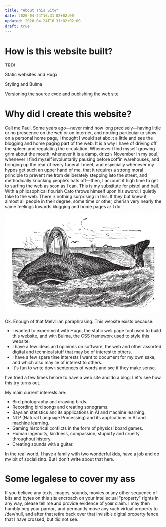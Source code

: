 ```yaml
---
title: "About This Site"
date: 2020-04-24T16:31:02+02:00
updated: 2020-04-24T16:31:02+02:00
draft: true
---
```


# How is this website built?

TBD!

Static websites and Hugo

Styling and Bulma

Versioning the source code and publishing the web site

# Why did I create this website?

Call me Paul. Some years ago—never mind how long precisely—having little or no prescence on the web or on Internet, and nothing particular to show on a personal home page, I thought I would set about a little and see the blogging and home paging part of the web. It is a way I have of driving off the spleen and regulating the circulation. Whenever I find myself growing grim about the mouth; whenever it is a damp, drizzly November in my soul; whenever I find myself involuntarily pausing before coffin warehouses, and bringing up the rear of every funeral I meet; and especially whenever my hypos get such an upper hand of me, that it requires a strong moral principle to prevent me from deliberately stepping into the street, and methodically knocking people’s hats off—then, I account it high time to get to surfing the web as soon as I can. This is my substitute for pistol and ball. With a philosophical flourish Cato throws himself upon his sword; I quietly take to the web. There is nothing surprising in this. If they but knew it, almost all people in their degree, some time or other, cherish very nearly the same feelings towards blogging and home pages as I do.

![A whale of a time](whale-vintage-engraving.jpg)

Ok. Enough of that Melvillian paraphrasing. This website exists because:

* I wanted to experiment with Hugo, the static web page tool used to build this
  website, and with Bulma, the CSS framework used to style this website.
* I have a few ideas and opinions on software, the web and other assorted digital and
  technical stuff that may be of interest to others.
* I have a few spare time interests I want to document for my own sake, and
  which also may be of interest to others.
* It's fun to write down sentences of words and see if they make sense.

I've tried a few times before to have a web site and do a blog. Let's see how this try turns out.

My main current interests are:

 * Bird photography and drawing birds.
 * Recording bird songs and creating sonograms.
 * Baysian statistics and its applications in AI and machine learning.
 * NLP (Natural Language Processing) and its applications in AI and machine learning.
 * Gaming historical conflicts in the form of physical board games.
 * Human ingenuity, kindness, compassion, stupidity and cruelty throughout history.
 * Creating sounds with a guitar.

In the real world, I have a family with two wonderful kids, have a job and do my bit of socializing. But I don't write about that here.

# Some legalese to cover my ass

If you believe any texts, images, sounds, movies or any other sequence of bits and bytes on this site encroach on your intellectual "property" rights in any way, please tell me and provide evidence of your claim. I may then humbly beg your pardon, and permantly move any such virtual property to /dev/null, and after that retire back over that invisible digital property fence that I have crossed, but did not see.

